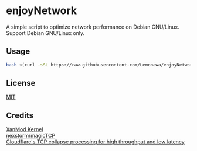 # enjoyNetwork
A simple script to optimize network performance on Debian GNU/Linux.  
Support Debian GNU/Linux only.  
## Usage
```bash
bash <(curl -sSL https://raw.githubusercontent.com/Lemonawa/enjoyNetwork/main/main.sh)
```
## License
[MIT](https://choosealicense.com/licenses/mit/)
## Credits
[XanMod Kernel](https://xanmod.org/)  
[nexstorm/magicTCP](https://github.com/nexstorm/magicTCP)  
[Cloudflare's TCP collapse processing for high throughput and low latency](https://blog.cloudflare.com/optimizing-tcp-for-high-throughput-and-low-latency)  
